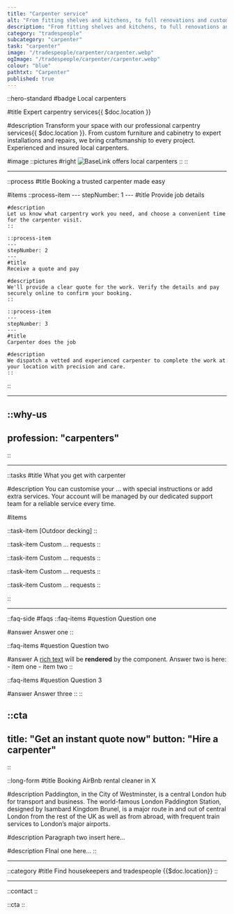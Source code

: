 ```yaml
---
title: "Carpenter service"
alt: "From fitting shelves and kitchens, to full renovations and custom woodwork"
description: "From fitting shelves and kitchens, to full renovations and custom woodwork"
category: "tradespeople"
subcategory: "carpenter"
task: "carpenter"
image: "/tradespeople/carpenter/carpenter.webp"
ogImage: "/tradespeople/carpenter/carpenter.webp"
colour: "blue"
pathtxt: "Carpenter"
published: true
---
```


::hero-standard
#badge
Local carpenters

#title
Expert carpentry services{{ $doc.location }}

#description
Transform your space with our professional carpentry services{{ $doc.location }}. From custom furniture and cabinetry to expert installations and repairs, we bring craftsmanship to every project. Experienced and insured local carpenters.

#image
    ::pictures
    #right
    ![BaseLink offers local carpenters](/tradespeople/carpenter/carpenter.webp)
    ::
::

---

::process
#title
Booking a trusted carpenter made easy

#items
    ::process-item
    ---
    stepNumber: 1
    ---
    #title
    Provide job details

    #description
    Let us know what carpentry work you need, and choose a convenient time for the carpenter visit.
    ::
    
    ::process-item
    ---
    stepNumber: 2
    ---
    #title
    Receive a quote and pay

    #description
    We'll provide a clear quote for the work. Verify the details and pay securely online to confirm your booking.
    ::

    ::process-item
    ---
    stepNumber: 3
    ---
    #title
    Carpenter does the job

    #description
    We dispatch a vetted and experienced carpenter to complete the work at your location with precision and care.
    ::
::

---

::why-us
---
profession: "carpenters"
---
::

---

::tasks
#title
What you get with carpenter

#description
You can customise your ... with special instructions or add extra services. Your account will be managed by our dedicated support team for a reliable service every time.

#items

  ::task-item
  [Outdoor decking]
  ::

  ::task-item
  Custom ... requests
  ::

  ::task-item
  Custom ... requests
  ::

  ::task-item
  Custom ... requests
  ::

  ::task-item
  Custom ... requests
  ::

::

---

::faq-side
#faqs
  ::faq-items
  #question
  Question one

  #answer
  Answer one
  ::

  ::faq-items
  #question
  Question two

  #answer
  A [rich text](/services/commercial-cleaning) will be **rendered** by the component.
  Answer two is here:
    - item one
    - item two
  ::

  ::faq-items
  #question
  Question 3

  #answer
  Answer three
  ::
::

::cta
---
title: "Get an instant quote now"
button: "Hire a carpenter"
---
::

::long-form
#title
Booking AirBnb rental cleaner in X

#description
Paddington, in the City of Westminster, is a central London hub for transport and business. The world-famous London Paddington Station, designed by Isambard Kingdom Brunel, is a major route in and out of central London from the rest of the UK as well as from abroad, with frequent train services to London’s major airports.

#description
Paragraph two insert here...

#description
FInal one here...
::

---

::category
#title
Find housekeepers and tradespeople {{$doc.location}}
::

---

::contact
::

::cta
::